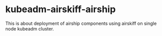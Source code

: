 # kubeadm-airskiff-airship
This is about deployment of airship components using airskiff on single node kubeadm cluster.
